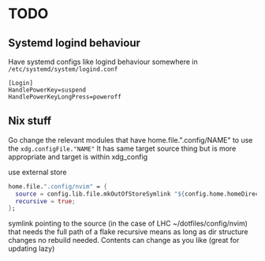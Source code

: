 # TODO

## Systemd logind behaviour

Have systemd configs like logind behaviour somewhere
in `/etc/systemd/system/logind.conf`
```
[Login]
HandlePowerKey=suspend
HandlePowerKeyLongPress=poweroff
```

## Nix stuff

Go change the relevant modules that have home.file.".config/NAME" to use the `xdg.configFile."NAME"`
It has same target source thing but is more appropriate and target is within xdg_config

use external store
```nix
home.file.".config/nvim" = {
  source = config.lib.file.mkOutOfStoreSymlink "${config.home.homeDirectory}/dotfiles/nvim";
  recursive = true;
};
```
symlink pointing to the source (in the case of LHC ~/dotfiles/config/nvim) that needs the full path of a flake
recursive means as long as dir structure changes no rebuild needed. Contents can change as you like (great for updating lazy)


